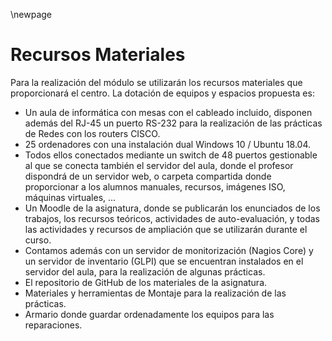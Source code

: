 \newpage

# Recursos Materiales

Para la realización del módulo se utilizarán los recursos materiales que
proporcionará el centro. La dotación de equipos y espacios propuesta es:

* Un aula de informática con mesas con el cableado incluido, disponen además del RJ-45 un puerto RS-232 para la realización de las prácticas de Redes con los routers CISCO.
* 25 ordenadores con una instalación dual Windows 10 / Ubuntu 18.04.
* Todos ellos conectados mediante un switch de 48 puertos gestionable al que se conecta también el servidor del aula, donde el profesor dispondrá de un servidor web, o carpeta compartida donde proporcionar a los alumnos manuales, recursos, imágenes ISO, máquinas virtuales, ...
* Un Moodle de la asignatura, donde se publicarán los enunciados de los trabajos, los recursos teóricos, actividades de auto-evaluación, y todas
las actividades y recursos de ampliación que se utilizarán durante el curso.
* Contamos además con un servidor de monitorización (Nagios Core) y un servidor de inventario (GLPI) que se encuentran instalados en el servidor del aula, para la realización de algunas prácticas.
* El repositorio de GitHub de los materiales de la asignatura.
* Materiales y herramientas de Montaje para la realización de las prácticas.
* Armario donde guardar ordenadamente los equipos para las reparaciones.

